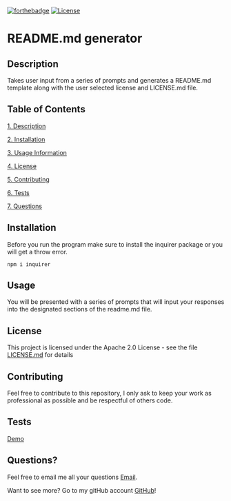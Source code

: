 
[![forthebadge](https://forthebadge.com/images/badges/made-with-javascript.svg)](https://www.javascript.com/) [![License](https://img.shields.io/badge/License-Apache%202.0-blue.svg)](https://opensource.org/licenses/Apache-2.0)   
# README.md generator

## Description

Takes user input from a series of prompts and generates a README.md template along with the user selected license and LICENSE.md file.

## Table of Contents

[1. Description](#Description)

[2. Installation](#Installation)

[3. Usage Information](#Usage)

[4. License](#License)

[5. Contributing](#Contributing)

[6. Tests](#Tests)

[7. Questions](#Questions)

## Installation

Before you run the program make sure to install the inquirer package or you will get a throw error.

``` npm i inquirer ```

## Usage

You will be presented with a series of prompts that will input your responses into the designated sections of the readme.md file.



## License

This project is licensed under the Apache 2.0 License - see the file [LICENSE.md](/LICENSE.md) for details

## Contributing

Feel free to contribute to this repository, I only ask to keep your work as professional as possible and be respectful of others code.

## Tests

[Demo](https://youtu.be/xmmgJPxsCuw)

## Questions?

Feel free to email me all your questions [Email](mailto:anthonybilliejr2021@gmail.com?subject=[GitHub]%20Source%20).

Want to see more? Go to my gitHub account [GitHub](https://github.com/avbillie)!
            
